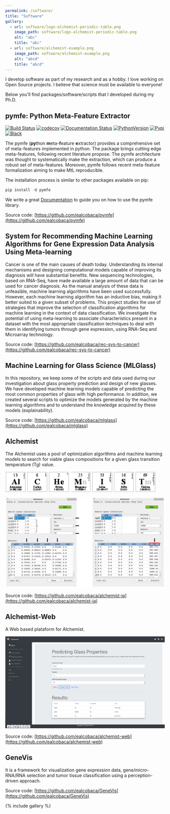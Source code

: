 ```yaml
---
permalink: /software/
title: "Software"
gallery:
  - url: software/logo-alchemist-periodic-table.png
    image_path: software/logo-alchemist-periodic-table.png
    alt: "abc"
    title: "abc"
  - url: software/alchemist-example.png
    image_path: software/alchemist-example.png
    alt: "abcd"
    title: "abcd"
---
```


I develop software as part of my research and as a hobby. I love working on Open Source projects. I believe that science must be available to everyone!

Below you'll find packages/software/scripts that I developed during my Ph.D.

pymfe: Python Meta-Feature Extractor
------------------------------------

[![Build Status](https://travis-ci.org/ealcobaca/pymfe.svg?branch=master)](https://travis-ci.org/ealcobaca/pymfe)
[![codecov](https://codecov.io/gh/ealcobaca/pymfe/branch/master/graph/badge.svg)](https://codecov.io/gh/ealcobaca/pymfe)
[![Documentation Status](https://readthedocs.org/projects/pymfe/badge/?version=latest)](https://pymfe.readthedocs.io/en/latest/?badge=latest)
[![PythonVersion](https://img.shields.io/pypi/pyversions/pymfe.svg)](https://www.python.org/downloads/release/python-370/)
[![Pypi](https://badge.fury.io/py/pymfe.svg)](https://badge.fury.io/py/pymfe)
[![Black](https://img.shields.io/badge/code%20style-black-000000.svg)](https://github.com/psf/black)

The pymfe (**py**thon **m**eta-**f**eature **e**xtractor) provides a
comprehensive set of meta-features implemented in python. The package brings
cutting edge meta-features, following recent literature propose. The pymfe
architecture was thought to systematically make the extraction, which can
produce a robust set of meta-features. Moreover, pymfe follows recent
meta-feature formalization aiming to make MtL reproducible.


The installation process is similar to other packages available on pip:

```python
pip install -U pymfe
```

We write a great [Documentation](https://pymfe.readthedocs.io/en/latest/?badge=latest)
to guide you on how to use the pymfe library.

Source code: [https://github.com/ealcobaca/pymfe](https://github.com/ealcobaca/pymfe)


System for Recommending Machine Learning Algorithms for Gene Expression Data Analysis Using Meta-learning
---------------------------------------------------------------------------------------------------------

Cancer is one of the main causes of death today. Understanding its internal mechanisms and designing computational models capable of improving its diagnosis will have substantial benefits. New sequencing technologies, based on RNA-Seq, have made available a large amount of data that can be used for cancer diagnosis. As the manual analysis of these data is unfeasible, machine learning algorithms have been used successfully. However, each machine learning algorithm has an inductive bias, making it better suited to a given subset of problems. This project studies the use of strategies that improve the selection of classification algorithms for machine learning in the context of data classification. We investigate the potential of using meta-learning to associate characteristics present in a dataset with the most appropriate classification techniques to deal with them in identifying tumors through gene expression, using RNA-Seq and Microarray technology.

Source code: [https://github.com/ealcobaca/rec-sys-to-cancer](https://github.com/ealcobaca/rec-sys-to-cancer)


Machine Learning for Glass Science (MLGlass)
--------------------------------------------
In this repository, we keep some of the scripts and data used during our investigation about glass property prediction and design of new glasses. We have developed machine learning models capable of predicting the most common properties of glass with high performance. In addition, we created several scripts to optimize the models generated by the machine learning algorithms and to understand the knowledge acquired by these models (explainability).

Source code: [https://github.com/ealcobaca/mlglass](https://github.com/ealcobaca/mlglass)


Alchemist
---------
The Alchemist uses a pool of optimization algorithms and machine learning models to search for viable glass compositions for a given glass transition temperature (Tg) value.

![logo alchemist](/images/logo-alchemist-periodic-table.png)

![alchemist example](/images/alchemist-2018.png)


Source code: [https://github.com/ealcobaca/alchemist-ia](https://github.com/ealcobaca/alchemist-ia)


Alchemist-Web
-------------
A Web based plataform for Alchemist.

![alchemist web example](/images/alchemist-example.png)

Source code: [https://github.com/ealcobaca/alchemist-web](https://github.com/ealcobaca/alchemist-web)



GeneVis
-------
It is a framework for visualization gene expression data, gene/micro-RNA/RNA selection and tumor tissue classification using a perception-driven approach.

Source code: [https://github.com/ealcobaca/GeneVis](https://github.com/ealcobaca/GeneVis)

{% include gallery %}
